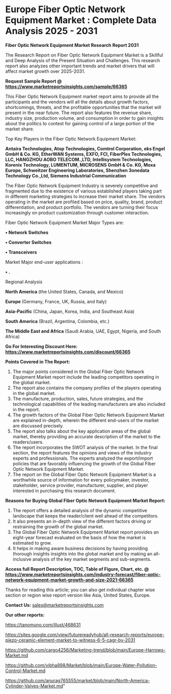 # Europe Fiber Optic Network Equipment Market : Complete Data Analysis 2025 - 2031

<strong>Fiber Optic Network Equipment Market Research Report 2031</strong>

The Research Report on Fiber Optic Network Equipment Market is a Skillful and Deep Analysis of the Present Situation and Challenges. This research report also analyzes other important trends and market drivers that will affect market growth over 2025-2031.

<strong>Request Sample Report @ <a href=https://www.marketreportsinsights.com/sample/66365>https://www.marketreportsinsights.com/sample/66365</a></strong>

This Fiber Optic Network Equipment market report aims to provide all the participants and the vendors will all the details about growth factors, shortcomings, threats, and the profitable opportunities that the market will present in the near future. The report also features the revenue share, industry size, production volume, and consumption in order to gain insights about the politics to contest for gaining control of a large portion of the market share.

Top Key Players in the Fiber Optic Network Equipment Market:

<strong>Antaira Technologies, Atop Technologies, Comtrol Corporation, eks Engel GmbH & Co. KG, EtherWAN Systems, EXFO, FCI, FiberPlex Technologies, LLC, HANGZHOU AOBO TELECOM.,LTD, Intellisystem Technologies, Korenix Technology, LUMENTUM, MICROSENS GmbH & Co. KG, Moxa Europe, Schweitzer Engineering Laboratories, Shenzhen 3onedata Technology Co.,Ltd, Siemens Industrial Communication</strong>

The Fiber Optic Network Equipment Industry is severely competitive and fragmented due to the existence of various established players taking part in different marketing strategies to increase their market share. The vendors operating in the market are profiled based on price, quality, brand, product differentiation, and product portfolio. The vendors are turning their focus increasingly on product customization through customer interaction.

Fiber Optic Network Equipment Market Major Types are:

<strong>• Network Switches

• Converter Switches

• Transceivers</strong>

Market Major end-user applications :

<strong>• .</strong>

Regional Analysis

</u><strong><b>North America</b></strong> (the United States, Canada, and Mexico)

<strong><b>Europe </b></strong>(Germany, France, UK, Russia, and Italy)

<strong><b>Asia-Pacific</b></strong> (China, Japan, Korea, India, and Southeast Asia)

<strong><b>South America</b></strong> (Brazil, Argentina, Colombia, etc.)

<strong><b>The Middle East and Africa</b></strong> (Saudi Arabia, UAE, Egypt, Nigeria, and South Africa)

<strong>Go For Interesting Discount Here: <a href=https://www.marketreportsinsights.com/discount/66365>https://www.marketreportsinsights.com/discount/66365</a></strong>

<strong>Points Covered in The Report:</strong>
<ol>
  <li>The major points considered in the Global Fiber Optic Network Equipment Market report include the leading competitors operating in the global market.</li>
  <li>The report also contains the company profiles of the players operating in the global market.</li>
  <li>The manufacture, production, sales, future strategies, and the technological capabilities of the leading manufacturers are also included in the report.</li>
  <li>The growth factors of the Global Fiber Optic Network Equipment Market are explained in-depth, wherein the different end-users of the market are discussed precisely.</li>
  <li>The report also talks about the key application areas of the global market, thereby providing an accurate description of the market to the readers/users.</li>
  <li>The report incorporates the SWOT analysis of the market. In the final section, the report features the opinions and views of the industry experts and professionals. The experts analyzed the export/import policies that are favorably influencing the growth of the Global Fiber Optic Network Equipment Market.</li>
  <li>The report on the Global Fiber Optic Network Equipment Market is a worthwhile source of information for every policymaker, investor, stakeholder, service provider, manufacturer, supplier, and player interested in purchasing this research document.</li>
</ol>
<strong>Reasons for Buying Global Fiber Optic Network Equipment Market Report:</strong>

<ol>
  <li>The report offers a detailed analysis of the dynamic competitive landscape that keeps the reader/client well ahead of the competitors.</li>
  <li>It also presents an in-depth view of the different factors driving or restraining the growth of the global market.</li>
  <li>The Global Fiber Optic Network Equipment Market report provides an eight-year forecast evaluated on the basis of how the market is estimated to grow.</li>
  <li>It helps in making aware business decisions by having providing thorough insights insights into the global market and by making an all-inclusive analysis of the key market segments and sub-segments.</li>
</ol>
<strong>Access full Report Description, TOC, Table of Figure, Chart, etc. @ <a href=https://www.marketreportsinsights.com/industry-forecast/fiber-optic-network-equipment-market-growth-and-size-2021-66365>https://www.marketreportsinsights.com/industry-forecast/fiber-optic-network-equipment-market-growth-and-size-2021-66365</a></strong>


Thanks for reading this article; you can also get individual chapter wise section or region wise report version like Asia, United States, Europe.

<strong>Contact Us:</strong>
sales@marketreportsinsights.com

<strong>Our other reports:</strong>

<a href=https://tanomuno.com/illust/468631>https://tanomuno.com/illust/468631</a>

<a href=https://sites.google.com/view/futurereadyhub/all-research-reports/europe-piezo-ceramic-element-market-to-witness-6-5-cagr-by-2031>https://sites.google.com/view/futurereadyhub/all-research-reports/europe-piezo-ceramic-element-market-to-witness-6-5-cagr-by-2031</a>

<a href=https://github.com/cargo4256/Marketing-trend/blob/main/Europe-Harrows-Market.md>https://github.com/cargo4256/Marketing-trend/blob/main/Europe-Harrows-Market.md</a>

<a href=https://github.com/vibha898/Market/blob/main/Europe-Water-Pollution-Control-Market.md>https://github.com/vibha898/Market/blob/main/Europe-Water-Pollution-Control-Market.md</a>

<a href=https://github.com/anurag765555/market/blob/main/North-America-Cylinder-Valves-Market.md>https://github.com/anurag765555/market/blob/main/North-America-Cylinder-Valves-Market.md</a>"
